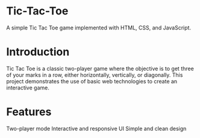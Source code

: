 # Tic-Tac-Toe
A simple Tic Tac Toe game implemented with HTML, CSS, and JavaScript.

# Introduction
Tic Tac Toe is a classic two-player game where the objective is to get three of your marks in a row, either horizontally, vertically, or diagonally. This project demonstrates the use of basic web technologies to create an interactive game.

# Features
  Two-player mode
  Interactive and responsive UI
  Simple and clean design
